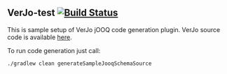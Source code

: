 ## VerJo-test [![Build Status](https://travis-ci.org/piorkowskiprzemyslaw/verjo-test.svg?branch=master)](https://travis-ci.org/piorkowskiprzemyslaw/verjo-test)
This is sample setup of VerJo jOOQ code generation plugin. VerJo source code is available [here](https://github.com/piorkowskiprzemyslaw/verjo).

To run code generation just call:
```
./gradlew clean generateSampleJooqSchemaSource
```